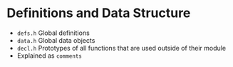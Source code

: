 # Definitions and Data Structure

* `defs.h` Global definitions
* `data.h` Global data objects
* `decl.h` Prototypes of all functions that are used outside of their module
* Explained as `comments`